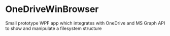 # OneDriveWinBrowser

Small prototype WPF app which integrates with OneDrive and MS Graph API to show and manipulate a filesystem structure
